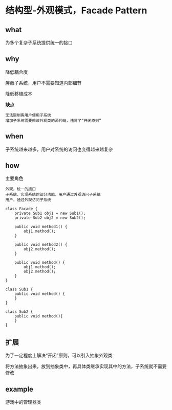 # 结构型-外观模式，Facade Pattern
## what
为多个复杂子系统提供统一的接口
## why
降低耦合度

屏蔽子系统，用户不需要知道内部细节

降低移植成本

**缺点**

	无法限制客用户使用子系统
	增加子系统需要修改外观类的源代码，违背了“开闭原则”
## when
子系统越来越多，用户对系统的访问也变得越来越复杂
## how
主要角色

	外观，统一的接口
	子系统，实现系统的部分功能，用户通过外观访问子系统
	用户，通过外观访问子系统

	class Facade {
		private Sub1 obj1 = new Sub1();
		private Sub2 obj2 = new Sub2();
		
		public void method1() {
			obj1.method();
		}
		
		public void method2() {
			obj2.method();
		}
		
		public void method() {
			obj1.method();
			obj2.method();
		}
	}
	
	class Sub1 {
		public void method() {
		}
	}
	
	class Sub2 {
		public void method(){
		}
	}
	
## 扩展
为了一定程度上解决“开闭”原则，可以引入抽象外观类

将方法抽象出来，放到抽象类中，再具体类继承实现其中的方法，子系统就不需要修改
## example
游戏中的管理器类